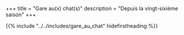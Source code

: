 +++
title = "Gare au(x) chat(s)"
description = "Depuis la vingt-sixième saison"
+++

{{% include "../../includes/gare_au_chat" hidefirstheading %}}
